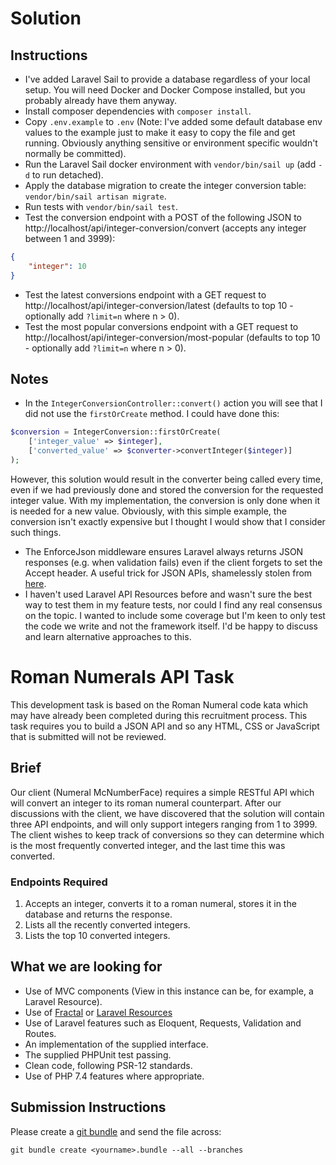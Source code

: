 # Solution

## Instructions

- I've added Laravel Sail to provide a database regardless of your local setup. You will need Docker and Docker Compose installed, but you probably already have them anyway.
- Install composer dependencies with `composer install`.
- Copy `.env.example` to `.env` (Note: I've added some default database env values to the example just to make it easy to copy the file and get running. Obviously anything sensitive or environment specific wouldn't normally be committed).
- Run the Laravel Sail docker environment with `vendor/bin/sail up` (add `-d` to run detached).
- Apply the database migration to create the integer conversion table: `vendor/bin/sail artisan migrate`.
- Run tests with `vendor/bin/sail test`.
- Test the conversion endpoint with a POST of the following JSON to http://localhost/api/integer-conversion/convert (accepts any integer between 1 and 3999):
```json
{
    "integer": 10
}
```
- Test the latest conversions endpoint with a GET request to http://localhost/api/integer-conversion/latest (defaults to top 10 - optionally add `?limit=n` where n > 0).
- Test the most popular conversions endpoint with a GET request to http://localhost/api/integer-conversion/most-popular (defaults to top 10 - optionally add `?limit=n` where n > 0).

## Notes

- In the `IntegerConversionController::convert()` action you will see that I did not use the `firstOrCreate` method. I could have done this:
```php
$conversion = IntegerConversion::firstOrCreate(
    ['integer_value' => $integer],
    ['converted_value' => $converter->convertInteger($integer)]
);
```
However, this solution would result in the converter being called every time, even if we had previously done and stored the conversion for the requested integer value. With my implementation, the conversion is only done when it is needed for a new value. Obviously, with this simple example, the conversion isn't exactly expensive but I thought I would show that I consider such things.
- The EnforceJson middleware ensures Laravel always returns JSON responses (e.g. when validation fails) even if the client forgets to set the Accept header. A useful trick for JSON APIs, shamelessly stolen from [here](https://twitter.com/TheAlexLichter/status/969879256271597568).
- I haven't used Laravel API Resources before and wasn't sure the best way to test them in my feature tests, nor could I find any real consensus on the topic. I wanted to include some coverage but I'm keen to only test the code we write and not the framework itself. I'd be happy to discuss and learn alternative approaches to this.

# Roman Numerals API Task

This development task is based on the Roman Numeral code kata which may have already been completed during this recruitment process. This task requires you to build a JSON API and so any HTML, CSS or JavaScript that is submitted will not be reviewed.

## Brief
Our client (Numeral McNumberFace) requires a simple RESTful API which will convert an integer to its roman numeral counterpart. After our discussions with the client, we have discovered that the solution will contain three API endpoints, and will only support integers ranging from 1 to 3999. The client wishes to keep track of conversions so they can determine which is the most frequently converted integer, and the last time this was converted.

### Endpoints Required
 1. Accepts an integer, converts it to a roman numeral, stores it in the database and returns the response.
 2. Lists all the recently converted integers.
 3. Lists the top 10 converted integers.

## What we are looking for
 - Use of MVC components (View in this instance can be, for example, a Laravel Resource).
 - Use of [Fractal](https://fractal.thephpleague.com/) or [Laravel Resources](https://laravel.com/docs/8.x/eloquent-resources)
 - Use of Laravel features such as Eloquent, Requests, Validation and Routes.
 - An implementation of the supplied interface.
 - The supplied PHPUnit test passing.
 - Clean code, following PSR-12 standards.
 - Use of PHP 7.4 features where appropriate.

## Submission Instructions
Please create a [git bundle](https://git-scm.com/docs/git-bundle/) and send the file across:
```
git bundle create <yourname>.bundle --all --branches
```
